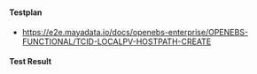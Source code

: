 ### 

#### Testplan

- https://e2e.mayadata.io/docs/openebs-enterprise/OPENEBS-FUNCTIONAL/TCID-LOCALPV-HOSTPATH-CREATE


#### Test Result